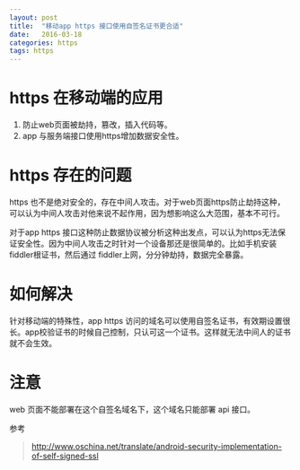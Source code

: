 ```yaml
---
layout: post
title:  "移动app https 接口使用自签名证书更合适"
date:   2016-03-18
categories: https
tags: https
---
```


# https 在移动端的应用 #

1. 防止web页面被劫持，篡改，插入代码等。
2. app 与服务端接口使用https增加数据安全性。


# https 存在的问题 #

https 也不是绝对安全的，存在中间人攻击。对于web页面https防止劫持这种，可以认为中间人攻击对他来说不起作用，因为想影响这么大范围，基本不可行。

对于app https 接口这种防止数据协议被分析这种出发点，可以认为https无法保证安全性。因为中间人攻击之时针对一个设备那还是很简单的。比如手机安装fiddler根证书，然后通过 fiddler上网，分分钟劫持，数据完全暴露。


# 如何解决 #

针对移动端的特殊性，app https 访问的域名可以使用自签名证书，有效期设置很长。app校验证书的时候自己控制，只认可这一个证书。这样就无法中间人的证书就不会生效。

# 注意 #

web 页面不能部署在这个自签名域名下，这个域名只能部署 api 接口。


参考
> http://www.oschina.net/translate/android-security-implementation-of-self-signed-ssl